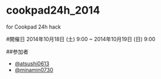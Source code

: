 cookpad24h_2014
===============

for Cookpad 24h hack


#開催日
2014年10月18日 (土) 9:00 ~ 2014年10月19日 (日) 9:00

##参加者
- [@atsushi0613](https://twitter.com/atsushi0613)
- [@minamin0730](https://twitter.com/minamin0730)